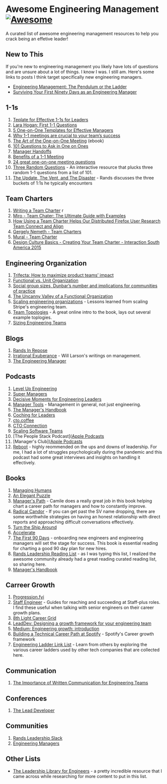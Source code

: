 # Awesome Engineering Management [![Awesome](https://cdn.rawgit.com/sindresorhus/awesome/d7305f38d29fed78fa85652e3a63e154dd8e8829/media/badge.svg)](https://github.com/sindresorhus/awesome)

A curated list of awesome engineering management resources to help you crack being an effetive leader!

## New to This
If you're new to engineering management you likely have lots of questions and are unsure about 
a lot of things. I know I was. I still am. Here's some links to posts I think target specifically 
new engineering managers. 

* [Engineering Management: The Pendulum or the Ladder](https://charity.wtf/2019/01/04/engineering-management-the-pendulum-or-the-ladder/)
* [Surviving Your First Ninety Days as an Engineering Manager](https://engineering.sharethrough.com/blog/2015/11/04/surviving-your-first-ninety-days-as-an-engineering-manager/)

## 1-1s
1. [Teplate for Effective 1-1s for Leaders](https://matangd.medium.com/template-for-effective-1on1-for-leaders-16b0dfd04554)
1. [Lara Hogan: First 1-1 Questions](https://larahogan.me/blog/first-one-on-one-questions/)
1. [5 One-on-One Templates for Effective Managers](https://uptickapp.com/blog/5-one-on-one-meeting-templates-for-effective-managers)
1. [Why 1-1 meetings are crucial to your team’s success](https://wavelength.asana.com/workstyle-what-is-a-1-1/)
1. [The Art of the One-on-One Meeting](https://fellow.app/blog/meetings/one-on-one-meeting-definitive-guide/) (ebook)
1. [101 Questions to Ask in One on Ones](https://jasonevanish.com/2014/05/29/101-questions-to-ask-in-1-on-1s/)
1. [Manager Handoffs](https://larahogan.me/blog/manager-handoffs/)
1. [Benefits of a 1-1 Meeting](https://fellow.app/blog/meetings/benefits-of-one-on-one-meetings/)
1. [24 great one-on-one meeting questions](https://www.cultureamp.com/blog/great-one-on-one-meeting-questions)
1. [Three Random Questions](https://veryhappythings.github.io/101-questions/) - An interactive resource that plucks three random 1-1 questions from a list of 101.
1. [The Update, The Vent, and The Disaster](https://randsinrepose.com/archives/the-update-the-vent-and-the-disaster/) - Rands discusses the three buckets of 1:1s he typically encounters


## Team Charters
1. [Writing a Team Charter](https://medium.com/bbc-design-engineering/writing-a-team-charter-9ba3292a9775)
r
1. [Miro - Team Chater: The Ultimate Guide with Examples](https://miro.com/guides/team-charter/)
1. [How Using a Team Charter Helps Our Distributed Firefox User Research Team Connect and Align](https://medium.com/firefox-ux/how-using-a-team-charter-helps-our-distributed-firefox-user-research-team-connect-and-align-61e9a23c90ce)
1. [Gergely Nemeth - Team Charters](https://nemethgergely.com/blog/team-charters)
1. [Mural - Team Charter](https://blog.mural.co/team-charter)
1. [Design Culture Basics - Creating Your Team Charter - Interaction South America 2015](https://www.slideshare.net/runger/design-culture-basics-creating-your-team-charter-interaction-south-america-2015)


## Engineering Organization
1. [Trifecta: How to maximize product teams’ impact](https://productcoalition.com/trifecta-product-teams-and-impact-f86f32b1f452)
1. [Functional vs. Unit Organization](https://medium.learningbyshipping.com/functional-versus-unit-organizations-6b82bfbaa57?gi=ff2ddccd793)
1. [Social group sizes, Dunbar’s number and implications for communities of practice](https://emilywebber.co.uk/social-group-sizes-dunbars-number-and-implications-for-communities-of-practice/)
1. [The Uncanny Valley of a Functional Organization](https://stratechery.com/2013/the-uncanny-valley-of-a-functional-organization/)
1. [Scaling engineering organizations](https://stripe.com/atlas/guides/scaling-eng) - Lessons learned from scaling Stripe's engineering team.  
1. [Team Topologies](https://web.devopstopologies.com/) - A great online intro to the book, lays out several example toplogies. 
1. [Sizing Engineering Teams](https://lethain.com/sizing-engineering-teams/)


## Blogs
1. [Rands In Repose](https://randsinrepose.com/archives/category/management/)
1. [Irrational Exuberance](https://lethain.com/tags/management/) - Will Larson's writings on management.
1. [The Engineering Manager](https://www.theengineeringmanager.com/)


## Podcasts
1. [Level Up Engineering](https://codingsans.com/engineering-management-podcast)
1. [Super Managers](https://fellow.app/supermanagers/)
1. [Decisive Moments for Engineering Leaders](https://podcasts.apple.com/us/podcast/decisive-moments-for-engineering-leaders/id1489429177)
1. [Manager Tools](https://www.manager-tools.com/all-podcasts) - Management in general, not just engineering. 
1. [The Manager's Handbook](https://open.spotify.com/show/71p58TpC9GUfEbW8AkWPIX?si=lotHr7cMQjKh2hTSS8rKOA&dl_branch=1)
1. [Coching for Leaders](https://coachingforleaders.com/podcast/)
1. [cto.coffee](https://cto.coffee/)
1. [CTO Connection](https://podcast.ctoconnection.com/)
1. [Scaling Software Teams](https://open.spotify.com/show/1oNuKMSBfLvhVTtMoYDbOC)
1. [The People Stack Podcast]([Apple Podcasts](https://podcasts.apple.com/us/podcast/people-stack-podcast/id1128252178?mt=2) 
1. [Manager's Club]([Apple Podcasts](https://podcasts.apple.com/us/podcast/people-stack-podcast/id1128252178?mt=2)
1. [Reboot](https://open.spotify.com/show/5BdSBywd34C6ZyOhfdMPG4?si=642mXLJ1TMm4ROf-nx2Z8A) - highly reommended on the ups and downs of leadership. For me, I had a lot of struggles psychologically during the pandemic and this podcast had some great interviews and insights on handling it effectively.

## Books
1. [Managing Humans](https://www.goodreads.com/book/show/1317946.Managing_Humans)
1. [An Elegant Puzzle](https://blas.com/an-elegant-puzzle/)
1. [Manager's Path](https://www.goodreads.com/book/show/33369254-the-manager-s-path) - Camile does a really great job in this book helping chart a career path for managers and how to constantly improve.
1. [Radical Candor](https://www.goodreads.com/book/show/29939161-radical-candor) - If you can get past the SV name dropping, there are some worthwhile strategies on having an honest relationship with direct reports and approaching difficult conversations effectively. 
1. [Turn the Ship Around](https://davidmarquet.com/turn-the-ship-around-book/)
1. [Accelerate](https://www.goodreads.com/book/show/35747076-accelerate)
1. [The First 90 Days](https://www.goodreads.com/book/show/15824358-the-first-90-days) - onboarding new engineers and engineering managers will set the stage for success. This book is essential reading for charting a good 90 day plan for new hires.
1. [Rands Leadership Reading List](https://www.goodreads.com/list/show/142078.Rands_Leadership_Books_Reading_List) - as I was typing this list, I realized the awesome community already had a great reading curated reading list, so sharing here.
1. [Manager's Handbook](https://themanagershandbook.com/)

## Carreer Growth 
1. [Progression.fyi](https://www.progression.fyi/)
1. [Staff Engineer](https://staffeng.com/guides/) - Guides for reaching and succeeding at Staff-plus roles. I find these useful when talking with senior engineers on their career growth plans.
1. [8th Light Career Grid](https://8thlight.com/blog/claudia-richman/2020/01/21/career-grid.html)
1. [LeadDev: Designing a growth framework for your engineering team](https://leaddev.com/career-paths-progression-promotion/designing-growth-framework-your-engineering-team)
1. [Medium: Engineering growth: introduction](https://medium.com/s/engineering-growth-framework/engineering-growth-introduction-8ba7b78c8d6c)
1. [Building a Technical Career Path at Spotify](https://engineering.atspotify.com/2016/02/08/technical-career-path/) - Spotify's Career growth framework
1. [Engineering Ladder Link List](https://squeakyvessel.com/2016/07/11/engineering-ladders-links-elsewhere/) - Learn from others by exploring the various career ladders used by other tech companies that are collected here.

## Communication
1. [The Importance of Written Communication for Engineering Teams](https://www.toptal.com/engineering-management/written-communication-workplace)


## Conferences
1. [The Lead Developer](https://leaddev.com/)

## Communities
1. [Rands Leadership Slack](https://randsinrepose.com/welcome-to-rands-leadership-slack/)
1. [Engineering Managers](https://engmanagers.github.io/)

## Other Lists 
* [The Leadership Library for Engineers](https://leadership-library.dev/The-Leadership-Library-for-Engineers-c3a6bf9482a74fffa5b8c0e85ea5014a) - a pretty incredible resource that I came across while researching for more content to put in this list. 
